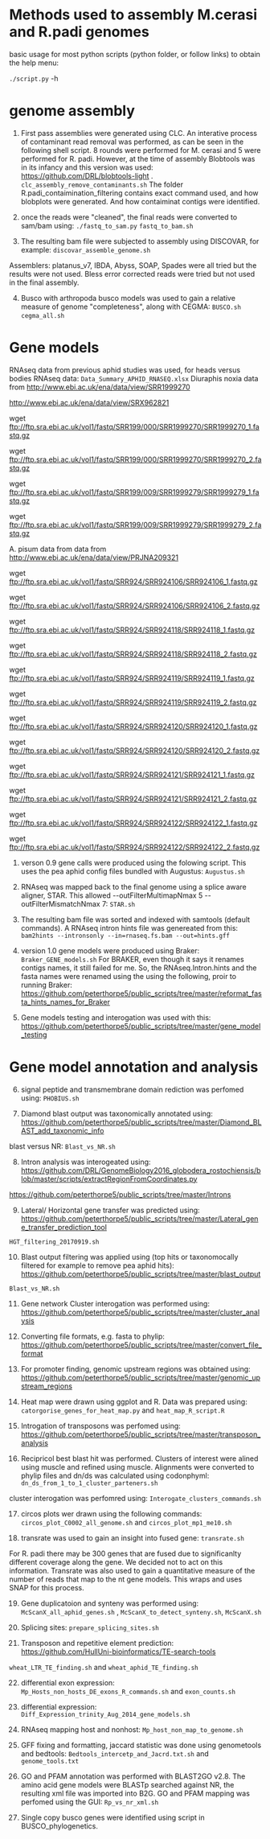 Methods used to assembly M.cerasi and R.padi genomes
====================================================

basic usage for most python scripts (python folder, or follow links) to obtain the help menu:

``./script.py`` -h 

genome assembly
===============
1) First pass assemblies were generated using CLC. An interative process of contaminant read removal was performed, as can be seen in the following shell script. 
8 rounds were performed for M. cerasi and 5 were performed for R. padi. However, at the time of assembly
Blobtools was in its infancy and this version was used: https://github.com/DRL/blobtools-light . 
``clc_assembly_remove_contaminants.sh``
The folder R.padi_contaimination_filtering contains exact command used, and how blobplots were generated. And how contaiminat contigs were identified. 

2) once the reads were "cleaned", the final reads were converted to sam/bam using:
``./fastq_to_sam.py``  ``fastq_to_bam.sh``

3) The resulting bam file were subjected to assembly using DISCOVAR, for example:
``discovar_assemble_genome.sh``

Assemblers: platanus_v7, IBDA, Abyss, SOAP, Spades were all tried but the results were not used.
Bless error corrected reads were tried but not used in the final assembly. 

4) Busco with arthropoda busco models was used to gain a relative measure of genome "completeness", along with CEGMA:
``BUSCO.sh``
``cegma_all.sh``

Gene models
===========
RNAseq data from previous aphid studies was used, for heads versus bodies RNAseq data: 
``Data_Summary_APHID_RNASEQ.xlsx``
Diuraphis noxia data from 
http://www.ebi.ac.uk/ena/data/view/SRR1999270

http://www.ebi.ac.uk/ena/data/view/SRX962821

wget ftp://ftp.sra.ebi.ac.uk/vol1/fastq/SRR199/000/SRR1999270/SRR1999270_1.fastq.gz

wget ftp://ftp.sra.ebi.ac.uk/vol1/fastq/SRR199/000/SRR1999270/SRR1999270_2.fastq.gz

wget ftp://ftp.sra.ebi.ac.uk/vol1/fastq/SRR199/009/SRR1999279/SRR1999279_1.fastq.gz

wget ftp://ftp.sra.ebi.ac.uk/vol1/fastq/SRR199/009/SRR1999279/SRR1999279_2.fastq.gz

A. pisum data from 
data from http://www.ebi.ac.uk/ena/data/view/PRJNA209321

wget ftp://ftp.sra.ebi.ac.uk/vol1/fastq/SRR924/SRR924106/SRR924106_1.fastq.gz

wget ftp://ftp.sra.ebi.ac.uk/vol1/fastq/SRR924/SRR924106/SRR924106_2.fastq.gz

wget ftp://ftp.sra.ebi.ac.uk/vol1/fastq/SRR924/SRR924118/SRR924118_1.fastq.gz

wget ftp://ftp.sra.ebi.ac.uk/vol1/fastq/SRR924/SRR924118/SRR924118_2.fastq.gz

wget ftp://ftp.sra.ebi.ac.uk/vol1/fastq/SRR924/SRR924119/SRR924119_1.fastq.gz

wget ftp://ftp.sra.ebi.ac.uk/vol1/fastq/SRR924/SRR924119/SRR924119_2.fastq.gz

wget ftp://ftp.sra.ebi.ac.uk/vol1/fastq/SRR924/SRR924120/SRR924120_1.fastq.gz

wget ftp://ftp.sra.ebi.ac.uk/vol1/fastq/SRR924/SRR924120/SRR924120_2.fastq.gz

wget ftp://ftp.sra.ebi.ac.uk/vol1/fastq/SRR924/SRR924121/SRR924121_1.fastq.gz

wget ftp://ftp.sra.ebi.ac.uk/vol1/fastq/SRR924/SRR924121/SRR924121_2.fastq.gz

wget ftp://ftp.sra.ebi.ac.uk/vol1/fastq/SRR924/SRR924122/SRR924122_1.fastq.gz

wget ftp://ftp.sra.ebi.ac.uk/vol1/fastq/SRR924/SRR924122/SRR924122_2.fastq.gz

1) verson 0.9 gene calls were produced using the folowing script. This uses the pea aphid config files bundled with Augustus:
``Augustus.sh``

2) RNAseq was mapped back to the final genome using a splice aware aligner, STAR. This allowed --outFilterMultimapNmax 5 --outFilterMismatchNmax 7: 
``STAR.sh``

3) The resulting bam file was sorted and indexed with samtools (default commands). A RNAseq intron hints file was genereated from this:
``bam2hints --intronsonly --in=rnaseq.fs.bam --out=hints.gff``

4) version 1.0 gene models were produced using Braker:
``Braker_GENE_models.sh``
For BRAKER, even though it says it renames contigs names, it still failed for me. So, the RNAseq.Intron.hints and the fasta names were renamed using the using the following, proir to running Braker:
https://github.com/peterthorpe5/public_scripts/tree/master/reformat_fasta_hints_names_for_Braker

5) Gene models testing and interogation was used with this:
https://github.com/peterthorpe5/public_scripts/tree/master/gene_model_testing


Gene model annotation and analysis
==================================

6) signal peptide and transmembrane domain rediction was perfomed using:
``PHOBIUS.sh``

7) Diamond blast output was taxonomically annotated using:
https://github.com/peterthorpe5/public_scripts/tree/master/Diamond_BLAST_add_taxonomic_info

blast versus NR:
``Blast_vs_NR.sh``

8) Intron analysis was interogeated using:
https://github.com/DRL/GenomeBiology2016_globodera_rostochiensis/blob/master/scripts/extractRegionFromCoordinates.py

https://github.com/peterthorpe5/public_scripts/tree/master/Introns

9) Lateral/ Horizontal gene transfer was predicted using:
https://github.com/peterthorpe5/public_scripts/tree/master/Lateral_gene_transfer_prediction_tool

``HGT_filtering_20170919.sh``

10) Blast output filtering was applied using (top hits or taxonomocally filtered for example to remove pea aphid hits):
https://github.com/peterthorpe5/public_scripts/tree/master/blast_output

``Blast_vs_NR.sh``

11) Gene network Cluster interogation was performed using:
https://github.com/peterthorpe5/public_scripts/tree/master/cluster_analysis

12) Converting file formats, e.g. fasta to phylip:
https://github.com/peterthorpe5/public_scripts/tree/master/convert_file_format

13) For promoter finding, genomic upstream regions was obtained using:
https://github.com/peterthorpe5/public_scripts/tree/master/genomic_upstream_regions

14) Heat map were drawn using ggplot and R. Data was prepared using:
``catorgorise_genes_for_heat_map.py``  and  ``heat_map_R_script.R``

15) Introgation of transposons was perfomed using:
https://github.com/peterthorpe5/public_scripts/tree/master/transposon_analysis

16) Recipricol best blast hit was performed. Clusters of interest were alined using muscle and refined using muscle. Alignments were converted to phylip files and dn/ds was calculated using codonphyml:
``dn_ds_from_1_to_1_cluster_parteners.sh``

cluster interogation was perfomred using:
``Interogate_clusters_commands.sh``

17) circos plots wer drawn using the following commands:
``circos_plot_C0002_all_genome.sh`` and ``circos_plot_mp1_me10.sh``

18) transrate was used to gain an insight into fused gene:
``transrate.sh``

For R. padi there may be 300 genes that are fused due to significanlty different coverage along the gene. We decided not to act on this information. 
Transrate was also used to gain a quantitative measure of the number of reads that map to the nt gene models. This wraps and uses SNAP for this process. 

19) Gene duplicatoion and synteny was performed using:
``McScanX_all_aphid_genes.sh`` , ``McScanX_to_detect_synteny.sh``, ``McScanX.sh``

20) Splicing sites:
``prepare_splicing_sites.sh``

21) Transposon and repetitive element prediction:
https://github.com/HullUni-bioinformatics/TE-search-tools

``wheat_LTR_TE_finding.sh`` and ``wheat_aphid_TE_finding.sh``

22) differential exon expression:
``Mp_Hosts_non_hosts_DE_exons_R_commands.sh`` and ``exon_counts.sh``

23) differential expression:
``Diff_Expression_trinity_Aug_2014_gene_models.sh``

24) RNAseq mapping host and nonhost:
``Mp_host_non_map_to_genome.sh``

25) GFF fixing and formatting, jaccard statistic was done using genometools and bedtools:
``Bedtools_intercetp_and_Jacrd.txt.sh`` and ``genome_tools.txt``

26) GO and PFAM annotation was performed with BLAST2GO v2.8. The amino acid gene models were BLASTp searched against NR, the resulting xml file was imported into B2G.
GO and PFAM mapping was perfomed using the GUI:
``Rp_vs_nr_xml.sh``

27) Single copy busco genes were identified using script in BUSCO_phylogenetics.







